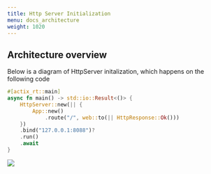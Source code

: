 ```yaml
---
title: Http Server Initialization
menu: docs_architecture
weight: 1020
---
```


## Architecture overview

Below is a diagram of HttpServer initalization, which happens on the following code
```rust
#[actix_rt::main]
async fn main() -> std::io::Result<()> {
    HttpServer::new(|| {
        App::new()
            .route("/", web::to(|| HttpResponse::Ok()))
    })
    .bind("127.0.0.1:8088")?
    .run()
    .await
}
```

![](/img/diagrams/http_server.svg)
